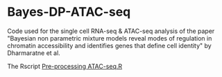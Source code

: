 # Bayes-DP-ATAC-seq
Code used for the single cell RNA-seq &amp; ATAC-seq analysis of the paper "Bayesian non parametric mixture models reveal modes of regulation in chromatin accessibility and identifies genes that define cell identity" by Dharmaratne et al. 

The Rscript [Pre-processing ATAC-seq.R](https://github.com/Malindrie/Bayes-DP-ATAC-seq/blob/main/Pre-processing%20ATAC-seq.R) 
